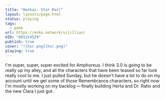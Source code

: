 ```yaml
---
title: "Honkai: Star Rail"
layout: layouts/page.html
status: playing
tags:
  - game
url: https://enka.network/u/jillian/
UID: "601324529"
publish: true
cover: "![hsr.png](hsr.png)"
playing: true
---
```

I'm super, super, super excited for Amphoreus. I think 3.0 is going to be really up my alley, and all the characters that have been teased so far look really cool to me. I just pulled Sunday, but he doesn't have a lot to do on my account until we get some of those Remembrance characters, so right now I'm mostly working on my backlog — finally building Herta and Dr. Ratio and the new Clara I just got.